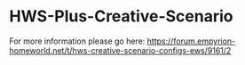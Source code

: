 # HWS-Plus-Creative-Scenario
For more information please go here: https://forum.empyrion-homeworld.net/t/hws-creative-scenario-configs-ews/9161/2
